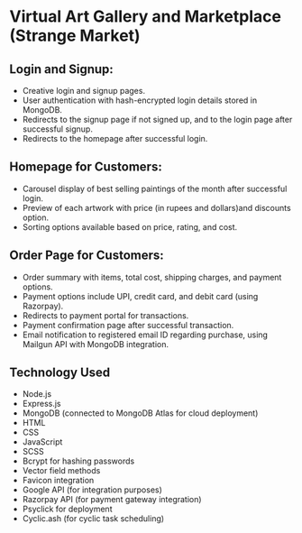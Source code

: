 # Virtual Art Gallery and Marketplace (Strange Market)

## Login and Signup:
- Creative login and signup pages.
- User authentication with hash-encrypted login details stored in MongoDB.
- Redirects to the signup page if not signed up, and to the login page after successful signup.
- Redirects to the homepage after successful login.

## Homepage for Customers:
- Carousel display of best selling paintings of the month after successful login.
- Preview of each artwork with price (in rupees and dollars)and discounts option.
- Sorting options available based on price, rating, and cost.

## Order Page for Customers:
- Order summary with items, total cost, shipping charges, and payment options.
- Payment options include UPI, credit card, and debit card (using Razorpay).
- Redirects to payment portal for transactions.
- Payment confirmation page after successful transaction.
- Email notification to registered email ID regarding purchase, using Mailgun API with MongoDB integration.

## Technology Used
- Node.js
- Express.js
- MongoDB (connected to MongoDB Atlas for cloud deployment)
- HTML
- CSS
- JavaScript
- SCSS
- Bcrypt for hashing passwords
- Vector field methods
- Favicon integration
- Google API (for integration purposes)
- Razorpay API (for payment gateway integration)
- Psyclick for deployment
- Cyclic.ash (for cyclic task scheduling)
